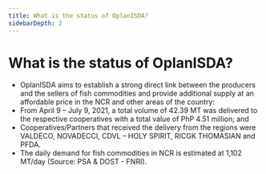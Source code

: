 ```yaml
---
title: What is the status of OplanISDA?
sidebarDepth: 2
---
```


# What is the status of OplanISDA?


 - OplanISDA aims to establish a strong direct link between the producers and the sellers of fish commodities and provide additional supply at an affordable price in the NCR and other areas of the country:
 - From April 9 – July 9, 2021, a total volume of 42.39 MT was delivered to the respective cooperatives with a total value of PhP 4.51 million; and
 - Cooperatives/Partners that received the delivery from the regions were VALDECO, NOVADECCI, CDVL – HOLY SPIRIT, RICGK THOMASIAN and PFDA.
 - The daily demand for fish commodities in NCR is estimated at 1,102 MT/day (Source: PSA & DOST - FNRI).
